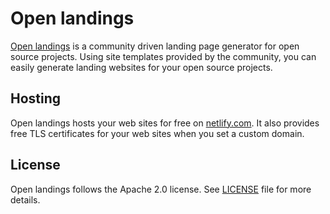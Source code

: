 # Open landings

[Open landings](https://openlandings.com) is a community driven landing page generator for open source projects.
Using site templates provided by the community, you can easily generate landing websites for your open source projects.

## Hosting

Open landings hosts your web sites for free on [netlify.com](https://netlify.com). It also provides free TLS certificates for your web sites when you set a custom domain.

## License

Open landings follows the Apache 2.0 license. See [LICENSE](LICENSE) file for more details.
